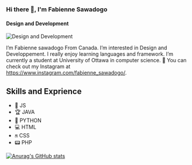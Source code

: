 ### Hi there 👋, I'm Fabienne Sawadogo
#### Design and Development 
![Design and Development ](https://www.digitaland.tv/wp-content/uploads/2016/03/banner_developer-.jpg)

 I’m Fabienne sawadogo From Canada. I’m interested in Design and Developpement. I really enjoy learning languages and framework. I’m currently a student at University of Ottawa in computer science.
 💞️ You can check out my Instagram at https://www.instagram.com/fabienne_sawadogo/.

## Skills and Exprience
* 📱 JS
* 🏆 JAVA
* 🐍 PYTHON
* 💻 HTML
* 🔛 CSS
* 📟 PHP


[![Anurag's GitHub stats](https://github-readme-stats.vercel.app/api?username=fabienne-lab)](https://github.com/anuraghazra/github-readme-stats)

<!---
fabienne-lab/fabienne-lab is a ✨ special ✨ repository because its `README.md` (this file) appears on your GitHub profile.
You can click the Preview link to take a look at your changes.
--->
